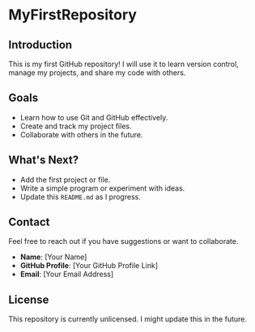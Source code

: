 # MyFirstRepository

## Introduction
This is my first GitHub repository! I will use it to learn version control, manage my projects, and share my code with others.

## Goals
- Learn how to use Git and GitHub effectively.
- Create and track my project files.
- Collaborate with others in the future.

## What's Next?
- Add the first project or file.
- Write a simple program or experiment with ideas.
- Update this `README.md` as I progress.

## Contact
Feel free to reach out if you have suggestions or want to collaborate.

- **Name**: [Your Name]
- **GitHub Profile**: [Your GitHub Profile Link]
- **Email**: [Your Email Address]

## License
This repository is currently unlicensed. I might update this in the future.
